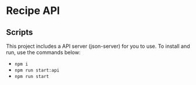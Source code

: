# Recipe API

## Scripts

This project includes a API server (json-server) for you to use. To install and run, use the commands below:

- `npm i`
- `npm run start:api`
- `npm run start`